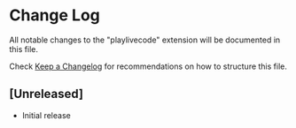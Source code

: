 # Change Log

All notable changes to the "playlivecode" extension will be documented in this file.

Check [Keep a Changelog](http://keepachangelog.com/) for recommendations on how to structure this file.

## [Unreleased]

- Initial release